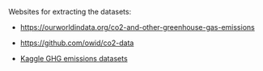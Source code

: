 

Websites for extracting the datasets:
- https://ourworldindata.org/co2-and-other-greenhouse-gas-emissions

- https://github.com/owid/co2-data

- [Kaggle GHG emissions datasets](https://www.kaggle.com/shabou/ghg-emissions)
